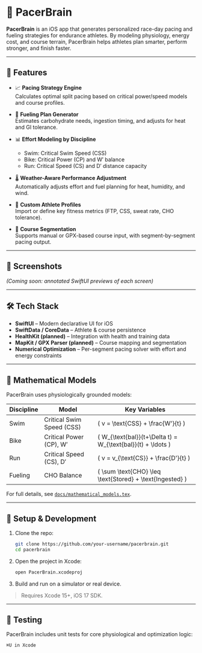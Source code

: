 # 🧠 PacerBrain

**PacerBrain** is an iOS app that generates personalized race-day pacing and fueling strategies for endurance athletes. By modeling physiology, energy cost, and course terrain, PacerBrain helps athletes plan smarter, perform stronger, and finish faster.

---

## 🚀 Features

- 📈 **Pacing Strategy Engine**  
  Calculates optimal split pacing based on critical power/speed models and course profiles.

- 🔋 **Fueling Plan Generator**  
  Estimates carbohydrate needs, ingestion timing, and adjusts for heat and GI tolerance.

- 📊 **Effort Modeling by Discipline**  
  - Swim: Critical Swim Speed (CSS)  
  - Bike: Critical Power (CP) and W′ balance  
  - Run: Critical Speed (CS) and D′ distance capacity

- 🌡️ **Weather-Aware Performance Adjustment**  
  Automatically adjusts effort and fuel planning for heat, humidity, and wind.

- 🧪 **Custom Athlete Profiles**  
  Import or define key fitness metrics (FTP, CSS, sweat rate, CHO tolerance).

- 📍 **Course Segmentation**  
  Supports manual or GPX-based course input, with segment-by-segment pacing output.

---

## 📱 Screenshots

*(Coming soon: annotated SwiftUI previews of each screen)*

---

## 🛠️ Tech Stack

- **SwiftUI** – Modern declarative UI for iOS
- **SwiftData / CoreData** – Athlete & course persistence
- **HealthKit (planned)** – Integration with health and training data
- **MapKit / GPX Parser (planned)** – Course mapping and segmentation
- **Numerical Optimization** – Per-segment pacing solver with effort and energy constraints

---

## 🧮 Mathematical Models

PacerBrain uses physiologically grounded models:

| Discipline | Model | Key Variables |
|------------|--------|----------------|
| Swim | Critical Swim Speed (CSS) | \( v = \text{CSS} + \frac{W'}{t} \) |
| Bike | Critical Power (CP), W′ | \( W_{\text{bal}}(t+\Delta t) = W_{\text{bal}}(t) + \ldots \) |
| Run | Critical Speed (CS), D′ | \( v = v_{\text{CS}} + \frac{D'}{t} \) |
| Fueling | CHO Balance | \( \sum \text{CHO} \leq \text{Stored} + \text{Ingested} \) |

For full details, see [`docs/mathematical_models.tex`](docs/mathematical_models.tex).

---

## 🔧 Setup & Development

1. Clone the repo:
    ```bash
    git clone https://github.com/your-username/pacerbrain.git
    cd pacerbrain
    ```

2. Open the project in Xcode:
    ```bash
    open PacerBrain.xcodeproj
    ```

3. Build and run on a simulator or real device.

> Requires Xcode 15+, iOS 17 SDK.

---

## 🧪 Testing

PacerBrain includes unit tests for core physiological and optimization logic:

```bash
⌘U in Xcode
